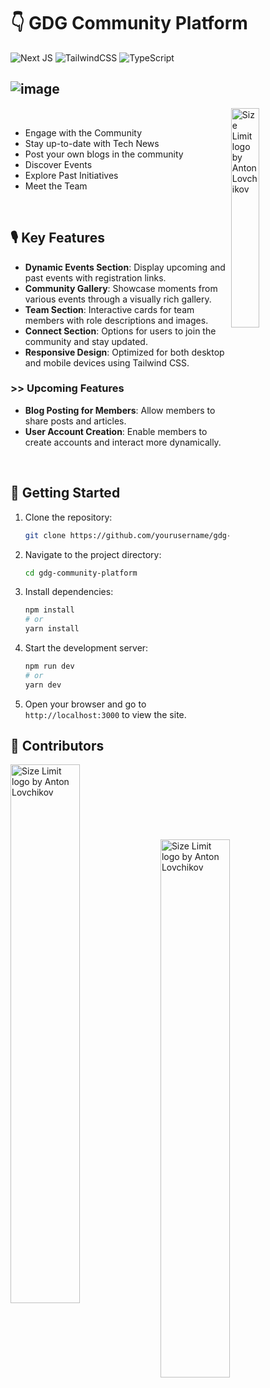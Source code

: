 # 👇 GDG Community Platform

![Next JS](https://img.shields.io/badge/Next-black?style=for-the-badge&logo=next.js&logoColor=white)
![TailwindCSS](https://img.shields.io/badge/tailwindcss-%2338B2AC.svg?style=for-the-badge&logo=tailwind-css&logoColor=white)
![TypeScript](https://img.shields.io/badge/typescript-%23007ACC.svg?style=for-the-badge&logo=typescript&logoColor=white)

![image](https://github.com/user-attachments/assets/60f87791-7a91-4e6f-a9fa-c9784912b87c)
&nbsp;
---

<img src="https://i.ibb.co/0sv8Yh2/image.png" align="right"
     alt="Size Limit logo by Anton Lovchikov" width="30%" height="auto">

&nbsp;

- Engage with the Community
- Stay up-to-date with Tech News
- Post your own blogs in the community
- Discover Events
- Explore Past Initiatives
- Meet the Team

&nbsp;

## 🎙 Key Features

- **Dynamic Events Section**: Display upcoming and past events with registration links.
- **Community Gallery**: Showcase moments from various events through a visually rich gallery.
- **Team Section**: Interactive cards for team members with role descriptions and images.
- **Connect Section**: Options for users to join the community and stay updated.
- **Responsive Design**: Optimized for both desktop and mobile devices using Tailwind CSS.
&nbsp;
### >> Upcoming Features

- **Blog Posting for Members**: Allow members to share posts and articles.
- **User Account Creation**: Enable members to create accounts and interact more dynamically.

&nbsp;

## 📌 Getting Started

1. Clone the repository:

   ```bash
   git clone https://github.com/yourusername/gdg-community-platform.git
   ```

2. Navigate to the project directory:

   ```bash
   cd gdg-community-platform
   ```

3. Install dependencies:

   ```bash
   npm install
   # or
   yarn install
   ```

4. Start the development server:

   ```bash
   npm run dev
   # or
   yarn dev
   ```

5. Open your browser and go to `http://localhost:3000` to view the site.
&nbsp;
## 👥 Contributors 

<img src="https://i.ibb.co/RzHCYkz/image.png" align="left"
     alt="Size Limit logo by Anton Lovchikov" width="47%" height="auto">
<img src="https://i.ibb.co/dWHvWSy/image.png"
     alt="Size Limit logo by Anton Lovchikov" width="47%" height="auto">
